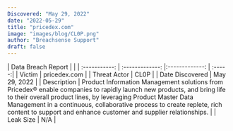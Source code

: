 ```yaml
---
Discovered: "May 29, 2022"
date: "2022-05-29"
title: "pricedex.com"
image: "images/blog/CL0P.png"
author: "Breachsense Support"
draft: false
---
```


| Data Breach Report         |              | 
| :-----------: | :-------------:   |:-------------:    | :-----:|
| Victim    | pricedex.com      | 
| Threat Actor    | CL0P      | 
| Date Discovered    | May 29, 2022      | 
| Description    | Product Information Management solutions from Pricedex® enable companies to rapidly launch new products, and bring life to their overall product lines, by leveraging Product Master Data Management in a continuous, collaborative process to create replete, rich content to support and enhance customer and supplier relationships.      | 
| Leak Size    | N/A      | 

